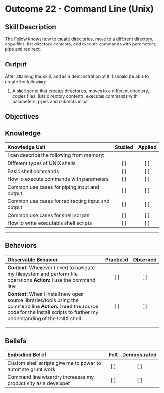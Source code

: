 # Outcome 22 - Command Line (Unix)

**Skill Description**
----------
The Fellow knows how to create directories, move to a different directory, copy files, list directory contents, and execute commands with parameters, pipe and redirect.

**Output**
----------
After attaining this skill, and as a demonstration of it, I should be able to create the following:

1. A shell script that creates directories, moves to a different directory, copies files, lists directory contents, executes commands with parameters, pipes and redirects input


**Objectives**
----------

## **Knowledge**


| Knowledge Unit   |      Studied      | Applied |
|:-------------|:------------------:|:--------:|
| I can describe the following from memory: | | |
| Different types of UNIX shells | [ ] | [ ]  |
| Basic shell commands | [ ] | [ ] |
| How to execute commands with parameters | [ ] | [ ] |
| Common use cases for piping input and output | [ ] | [ ] |
| Common use cases for redirecting input and output | [ ] | [ ] |
| Common use cases for shell scripts | [ ] | [ ] |
| How to write executable shell scripts | [ ] | [ ] |


----------


## **Behaviors**

| Observable Behavior   |      Practiced      | Observed |
|:-------------|:------------------:|:--------:|
| **Context:** Whenever I need to navigate my filesystem and perform file operations **Action:** I use the command line | [ ] | [ ]  |
| **Context:** When I install new open source libraries/tools using the command line  **Action:** I read the source code for the install scripts to further my understanding of the UNIX shell |   [ ]   |   [ ] |

----------


## **Beliefs**

| Embodied Belief   |      Felt      | Demonstrated |
|:-------------|:------------------:|:--------:|
| Custom shell scripts give me to power to automate grunt work | [ ] | [ ]  |
| Command line wizardry increases my productivity as a developer | [ ] | [ ]  |

